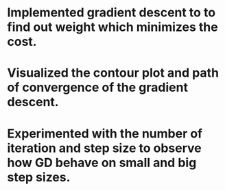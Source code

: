 # Implemented gradient descent to to find out weight which minimizes the cost.
# Visualized the contour plot and path of convergence of the gradient descent.
# Experimented with the number of iteration and step size to observe how GD behave on small and big step sizes.

